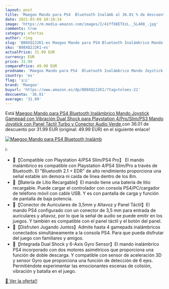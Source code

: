 ```yaml
---
layout: post
title: 'Maegoo Mando para PS4  Bluetooth Inalámb al 36.01 % de descuento'
date: 2021-03-09 10:10:14
image: 'https://m.media-amazon.com/images/I/41ffX8ETXzL._SL400_.jpg'
comments: true
category: ofertas
author: ring
slug: 'B08XQ2J2K1-es Maegoo Mando para PS4 Bluetooth Inalámbrico Mando Joystick...'
sku: 'B08XQ2J2K1-es'
actualPrice: 31.99 EUR
currency: EUR
price: 31.99
comparePrice: 49.99 EUR
prodname: 'Maegoo Mando para PS4  Bluetooth Inalámbrico Mando Joystick Gamepad con Vibración Dual Shock para Playstation 4/Pro/Slim/PS3  Mando Joystick con Panel Táctil Turbo y Conector Audio Verde '
country: 'es'
flag: '🇪🇸'
brand: 'Maegoo'
buyurl: 'https://www.amazon.es/dp/B08XQ2J2K1/?tag=tolees-21'
descuento: '36.01'
average: '31.99'
---
```


Está [Maegoo Mando para PS4  Bluetooth Inalámbrico Mando Joystick Gamepad con Vibración Dual Shock para Playstation 4/Pro/Slim/PS3  Mando Joystick con Panel Táctil Turbo y Conector Audio Verde ](https://www.amazon.es/dp/B08XQ2J2K1/?tag=tolees-21) con 36.01 de descuento por 31.99 EUR (original: 49.99 EUR) en el siguiente enlace!

[![Maegoo Mando para PS4  Bluetooth Inalámb](https://m.media-amazon.com/images/I/41ffX8ETXzL._SL400_.jpg)](https://www.amazon.es/dp/B08XQ2J2K1/?tag=tolees-21)

ℹ️:

- 🎁【Compatible con Playstation 4/PS4 Slim/PS4 Pro】 El mando inalámbrico es compatible con Playstation 4/PS4 Slim/Pro a través de Bluetooth. El "Bluetooth 2.1 + EDR" de alto rendimiento proporciona una señal estable sin demora ni caída de línea dentro de los 8m.
- 🎁【Batería de Litio Recargable】El mando tiene una batería de litio recargable. Puede cargar el controlador con consola PS4/PC/cargador de teléfono móvil con cable USB. Y es con pantalla de carga y función de pantalla de baja potencia.
- 🎁【Conector de Auriculares de 3,5mm y Altavoz y Panel Táctil】El mando PS4 configurado con un conector de 3,5 mm para entrada de auriculares y altavoz, por lo que la señal de audio se puede emitir en los juegos. Y también es compatible con el panel táctil y el botón del panel.
- 🎁【Disfruten Jugando Juntos】Admite hasta 4 gamepads inalámbricos conectados simultáneamente a la consola PS4. Para que pueda disfrutar del juego con familiares y amigos.
- 🎁【Integrada Dual Shock y 6-Axis Gyro Sensor】El mando inalámbrico PS4 incorporado con dos motores asimétricos que proporciona una función de doble descarga. Y compatible con sensor de aceleración 3D y sensor Gyro que proporciona una función de detección de 6 ejes. Permitiéndote experimentar las emocionantes escenas de colisión, vibración y batalla en el juego.

[🛒 Ver la oferta!!](https://www.amazon.es/dp/B08XQ2J2K1/?tag=tolees-21)
